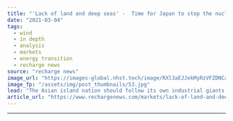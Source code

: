 ```yaml
---
title: "'Lack of land and deep seas' -  Time for Japan to stop the nuclear excuses and back floating wind"
date: "2021-03-04"
tags: 
  - wind
  - in depth
  - analysis
  - markets
  - energy transition
  - recharge news
source: "recharge news"
image_url: "https://images-global.nhst.tech/image/RXl3aEJJekMyRzVFZDNCaXp4cGNNaS9TVnZnblFEUEY3SnA2K3hobXBwQT0=/nhst/binary/c5e57776626f80d8492a1f2df9f6bb8f"
image_fp: "/assets/img/post_thumbnails/53.jpg"
lead: "The Asian island nation should follow its own industrial giants and embrace its massive potential in deep water offshore deployment, says Bernd Radowitz"
article_url: "https://www.rechargenews.com/markets/lack-of-land-and-deep-seas-time-for-japan-to-stop-the-nuclear-excuses-and-back-floating-wind/2-1-974583"
---
```


---
